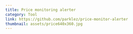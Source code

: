 ```yaml
---
title: Price monitoring alerter
category: Tool
link: https://github.com/parklez/price-monitor-alerter
thumbnail: assets/price640x360.jpg
---
```


